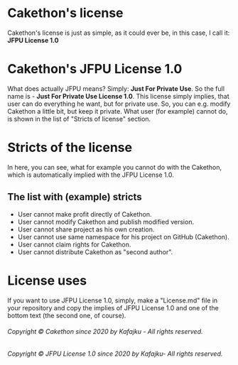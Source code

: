 # Cakethon's license

Cakethon's license is just as simple, as it could ever be, in this case, I call it: **JFPU License 1.0**

# Cakethon's JFPU License 1.0

What does actually JFPU means? Simply: **Just For Private Use**. So the full name is - **Just For Private Use License 1.0**.
This license simply implies, that user can do everything he want, but for private use. So, you can e.g. modify Cakethon a little bit,
but keep it private. What user (for example) cannot do, is shown in the list of "Stricts of license" section.

# Stricts of the license

In here, you can see, what for example you cannot do with the Cakethon, which is automatically implied with the JFPU License 1.0.

## The list with (example) stricts

- User cannot make profit directly of Cakethon.
- User cannot modify Cakethon and publish modified version.
- User cannot share project as his own creation.
- User cannot use same namespace for his project on GitHub (Cakethon).
- User cannot claim rights for Cakethon.
- User cannot distribute Cakethon as "second author".

# License uses

If you want to use JFPU License 1.0, simply, make a "License.md" file in your repository and copy the implies of JFPU License 1.0 and one of the bottom text (the second one, of course).

###### Copyright © Cakethon since 2020 by Kafajku - All rights reserved.
###### Copyright © JFPU License 1.0 since 2020 by Kafajku- All rights reserved.
